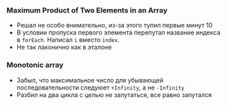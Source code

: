 ### Maximum Product of Two Elements in an Array 

- Решал не особо внимательно, из-за этого тупил первые минут 10
- В условии пропуска первого элемента перепутал название индекса в `forEach`. Написал `i` вместо `index`.
- Не так лаконично как в эталоне 


### Monotonic array

- Забыл, что максимальное число для убывающей последовательности следуюет `+Infinity`, а не `-Infinity`
- Разбил на два цикла с целью не запутаться, все равно запутался